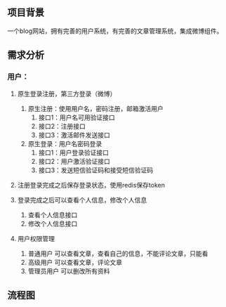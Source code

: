 ## 项目背景
一个blog网站，拥有完善的用户系统，有完善的文章管理系统，集成微博组件。
## 需求分析
### 用户：

1. 原生登录注册，第三方登录（微博）
    1. 原生注册：使用用户名，密码注册，邮箱激活用户
        1. 接口1：用户名可用验证接口
        2. 接口2：注册接口
        3. 接口3：激活邮件发送接口
    2. 原生登录：用户名密码登录
        1. 接口1：用户登录验证接口
        2. 接口2：用户激活验证接口
        3. 接口3：发送短信验证码和接受短信验证码
        
2. 注册登录完成之后保存登录状态，使用redis保存token


3. 登录完成之后可以查看个人信息，修改个人信息
    1. 查看个人信息接口
    2. 修改个人信息接口
    
    
4. 用户权限管理
    1. 普通用户
        可以查看文章，查看自己的信息，不能评论文章，只能看
    2. 高级用户
        可以查看文章，评论文章
    3. 管理员用户
        可以删改所有资料
## 流程图

